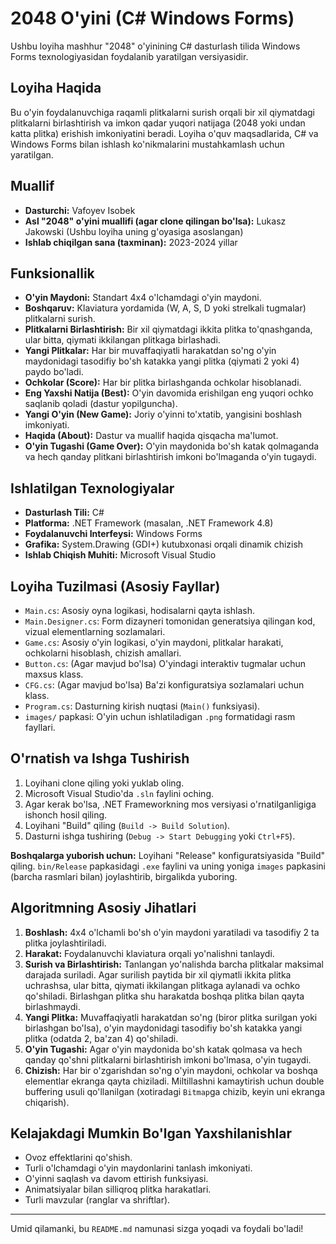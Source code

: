 # 2048 O'yini (C# Windows Forms)

Ushbu loyiha mashhur "2048" o'yinining C# dasturlash tilida Windows Forms texnologiyasidan foydalanib yaratilgan versiyasidir.

## Loyiha Haqida

Bu o'yin foydalanuvchiga raqamli plitkalarni surish orqali bir xil qiymatdagi plitkalarni birlashtirish va imkon qadar yuqori natijaga (2048 yoki undan katta plitka) erishish imkoniyatini beradi. Loyiha o'quv maqsadlarida, C# va Windows Forms bilan ishlash ko'nikmalarini mustahkamlash uchun yaratilgan.

## Muallif

*   **Dasturchi:** Vafoyev Isobek 
*   **Asl "2048" o'yini muallifi (agar clone qilingan bo'lsa):** Lukasz Jakowski (Ushbu loyiha uning g'oyasiga asoslangan)
*   **Ishlab chiqilgan sana (taxminan):** 2023-2024 yillar

## Funksionallik

*   **O'yin Maydoni:** Standart 4x4 o'lchamdagi o'yin maydoni.
*   **Boshqaruv:** Klaviatura yordamida (W, A, S, D yoki strelkali tugmalar) plitkalarni surish.
*   **Plitkalarni Birlashtirish:** Bir xil qiymatdagi ikkita plitka to'qnashganda, ular bitta, qiymati ikkilangan plitkaga birlashadi.
*   **Yangi Plitkalar:** Har bir muvaffaqiyatli harakatdan so'ng o'yin maydonidagi tasodifiy bo'sh katakka yangi plitka (qiymati 2 yoki 4) paydo bo'ladi.
*   **Ochkolar (Score):** Har bir plitka birlashganda ochkolar hisoblanadi.
*   **Eng Yaxshi Natija (Best):** O'yin davomida erishilgan eng yuqori ochko saqlanib qoladi (dastur yopilguncha).
*   **Yangi O'yin (New Game):** Joriy o'yinni to'xtatib, yangisini boshlash imkoniyati.
*   **Haqida (About):** Dastur va muallif haqida qisqacha ma'lumot.
*   **O'yin Tugashi (Game Over):** O'yin maydonida bo'sh katak qolmaganda va hech qanday plitkani birlashtirish imkoni bo'lmaganda o'yin tugaydi.

## Ishlatilgan Texnologiyalar

*   **Dasturlash Tili:** C#
*   **Platforma:** .NET Framework (masalan, .NET Framework 4.8)
*   **Foydalanuvchi Interfeysi:** Windows Forms
*   **Grafika:** System.Drawing (GDI+) kutubxonasi orqali dinamik chizish
*   **Ishlab Chiqish Muhiti:** Microsoft Visual Studio

## Loyiha Tuzilmasi (Asosiy Fayllar)

*   `Main.cs`: Asosiy oyna logikasi, hodisalarni qayta ishlash.
*   `Main.Designer.cs`: Form dizayneri tomonidan generatsiya qilingan kod, vizual elementlarning sozlamalari.
*   `Game.cs`: Asosiy o'yin logikasi, o'yin maydoni, plitkalar harakati, ochkolarni hisoblash, chizish amallari.
*   `Button.cs`: (Agar mavjud bo'lsa) O'yindagi interaktiv tugmalar uchun maxsus klass.
*   `CFG.cs`: (Agar mavjud bo'lsa) Ba'zi konfiguratsiya sozlamalari uchun klass.
*   `Program.cs`: Dasturning kirish nuqtasi (`Main()` funksiyasi).
*   `images/` papkasi: O'yin uchun ishlatiladigan `.png` formatidagi rasm fayllari.

## O'rnatish va Ishga Tushirish

1.  Loyihani clone qiling yoki yuklab oling.
2.  Microsoft Visual Studio'da `.sln` faylini oching.
3.  Agar kerak bo'lsa, .NET Frameworkning mos versiyasi o'rnatilganligiga ishonch hosil qiling.
4.  Loyihani "Build" qiling (`Build -> Build Solution`).
5.  Dasturni ishga tushiring (`Debug -> Start Debugging` yoki `Ctrl+F5`).

**Boshqalarga yuborish uchun:**
Loyihani "Release" konfiguratsiyasida "Build" qiling. `bin/Release` papkasidagi `.exe` faylini va uning yoniga `images` papkasini (barcha rasmlari bilan) joylashtirib, birgalikda yuboring.

## Algoritmning Asosiy Jihatlari

1.  **Boshlash:** 4x4 o'lchamli bo'sh o'yin maydoni yaratiladi va tasodifiy 2 ta plitka joylashtiriladi.
2.  **Harakat:** Foydalanuvchi klaviatura orqali yo'nalishni tanlaydi.
3.  **Surish va Birlashtirish:** Tanlangan yo'nalishda barcha plitkalar maksimal darajada suriladi. Agar surilish paytida bir xil qiymatli ikkita plitka uchrashsa, ular bitta, qiymati ikkilangan plitkaga aylanadi va ochko qo'shiladi. Birlashgan plitka shu harakatda boshqa plitka bilan qayta birlashmaydi.
4.  **Yangi Plitka:** Muvaffaqiyatli harakatdan so'ng (biror plitka surilgan yoki birlashgan bo'lsa), o'yin maydonidagi tasodifiy bo'sh katakka yangi plitka (odatda 2, ba'zan 4) qo'shiladi.
5.  **O'yin Tugashi:** Agar o'yin maydonida bo'sh katak qolmasa va hech qanday qo'shni plitkalarni birlashtirish imkoni bo'lmasa, o'yin tugaydi.
6.  **Chizish:** Har bir o'zgarishdan so'ng o'yin maydoni, ochkolar va boshqa elementlar ekranga qayta chiziladi. Miltillashni kamaytirish uchun double buffering usuli qo'llanilgan (xotiradagi `Bitmap`ga chizib, keyin uni ekranga chiqarish).

## Kelajakdagi Mumkin Bo'lgan Yaxshilanishlar

*   Ovoz effektlarini qo'shish.
*   Turli o'lchamdagi o'yin maydonlarini tanlash imkoniyati.
*   O'yinni saqlash va davom ettirish funksiyasi.
*   Animatsiyalar bilan silliqroq plitka harakatlari.
*   Turli mavzular (ranglar va shriftlar).

---

Umid qilamanki, bu `README.md` namunasi sizga yoqadi va foydali bo'ladi!
